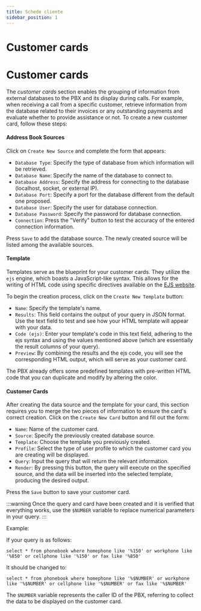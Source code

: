 ```yaml
---
title: Schede cliente
sidebar_position: 1
---
```


# Customer cards

# Customer cards

The *customer cards* section enables the grouping of information from external databases to the PBX and its display during calls. For example, when receiving a call from a specific customer, retrieve information from the database related to their invoices or any outstanding payments and evaluate whether to provide assistance or not.
To create a new customer card, follow these steps:

#### Address Book Sources

Click on `Create New Source` and complete the form that appears:

- `Database Type`: Specify the type of database from which information will be retrieved.
- `Database Name`: Specify the name of the database to connect to.
- `Database Address`: Specify the address for connecting to the database (localhost, socket, or external IP).
- `Database Port`: Specify a port for the database different from the default one proposed.
- `Database User`: Specify the user for database connection.
- `Database Password`: Specify the password for database connection.
- `Connection`: Press the "Verify" button to test the accuracy of the entered connection information.

Press `Save` to add the database source. The newly created source will be listed among the available sources.

#### Template

Templates serve as the blueprint for your customer cards. They utilize the `ejs` engine, which boasts a JavaScript-like syntax. This allows for the writing of HTML code using specific directives available on the [EJS website](https://github.com/tj/ejs).

To begin the creation process, click on the `Create New Template` button:

- `Name`: Specify the template's name.
- `Results`: This field contains the output of your query in JSON format. Use the text field to test and see how your HTML template will appear with your data.
- `Code (ejs)`: Enter your template's code in this text field, adhering to the ejs syntax and using the values mentioned above (which are essentially the result columns of your query).
- `Preview`: By combining the results and the ejs code, you will see the corresponding HTML output, which will serve as your customer card.

The PBX already offers some predefined templates with pre-written HTML code that you can duplicate and modify by altering the color.

#### Customer Cards

After creating the data source and the template for your card, this section requires you to merge the two pieces of information to ensure the card's correct creation. Click on the `Create New Card` button and fill out the form:

- `Name`: Name of the customer card.
- `Source`: Specify the previously created database source.
- `Template`: Choose the template you previously created.
- `Profile`: Select the type of user profile to which the customer card you are creating will be displayed.
- `Query`: Input the query that will return the relevant information.
- `Render`: By pressing this button, the query will execute on the specified source, and the data will be inserted into the selected template, producing the desired output.

Press the `Save` button to save your customer card.

:::warning
Once the query and card have been created and it is verified that everything works, use the `$NUMBER` variable to replace numerical parameters in your query.
:::

Example:

If your query is as follows:

```
select * from phonebook where homephone like '%150' or workphone like '%850' or cellphone like '%150' or fax like '%850'
```

It should be changed to:

```
select * from phonebook where homephone like '%$NUMBER' or workphone like '%$NUMBER' or cellphone like '%$NUMBER' or fax like '%$NUMBER'
```

The `$NUMBER` variable represents the caller ID of the PBX, referring to collect the data to be displayed on the customer card.



